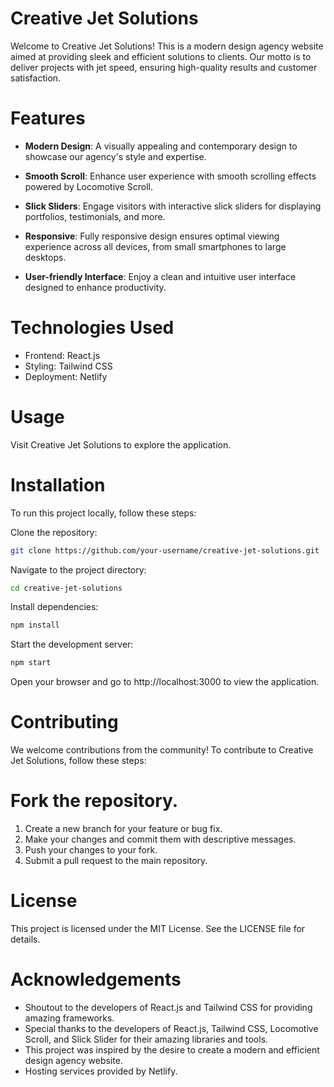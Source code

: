 # Creative Jet Solutions

Welcome to Creative Jet Solutions! This is a modern design agency website aimed at providing sleek and efficient solutions to clients. Our motto is to deliver projects with jet speed, ensuring high-quality results and customer satisfaction.

# Features

- **Modern Design**: A visually appealing and contemporary design to showcase our agency's style and expertise.

- **Smooth Scroll**: Enhance user experience with smooth scrolling effects powered by Locomotive Scroll.
  
- **Slick Sliders**: Engage visitors with interactive slick sliders for displaying portfolios, testimonials, and more.
  
- **Responsive**: Fully responsive design ensures optimal viewing experience across all devices, from small smartphones to large desktops.
  
- **User-friendly Interface**: Enjoy a clean and intuitive user interface designed to enhance productivity.

# Technologies Used
* Frontend: React.js
* Styling: Tailwind CSS
* Deployment: Netlify

# Usage
Visit Creative Jet Solutions to explore the application.

# Installation
To run this project locally, follow these steps:

Clone the repository:

```bash
git clone https://github.com/your-username/creative-jet-solutions.git
```
Navigate to the project directory:

```bash
cd creative-jet-solutions
```
Install dependencies:
```bash
npm install
```
Start the development server:
```bash
npm start
```
Open your browser and go to http://localhost:3000 to view the application.

# Contributing
We welcome contributions from the community! To contribute to Creative Jet Solutions, follow these steps:

# Fork the repository.
1. Create a new branch for your feature or bug fix.
2. Make your changes and commit them with descriptive messages.
3. Push your changes to your fork.
4. Submit a pull request to the main repository.

# License
This project is licensed under the MIT License. See the LICENSE file for details.

# Acknowledgements
* Shoutout to the developers of React.js and Tailwind CSS for providing amazing frameworks.
* Special thanks to the developers of React.js, Tailwind CSS, Locomotive Scroll, and Slick Slider for their amazing libraries and tools.
* This project was inspired by the desire to create a modern and efficient design agency website.
* Hosting services provided by Netlify.
